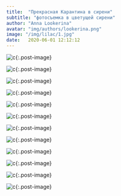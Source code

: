 ```yaml
---
title:  "Прекрасная Карантина в сирени"
subtitle: "фотосъемка в цветущей сирени"
author: "Anna Lookerina"
avatar: "img/authors/lookerina.png"
image: "/img/lilac/1.jpg"
date:   2020-06-01 12:12:12
---
```

![c](./img/lilac/1.jpg){:.post-image}

![c](./img/lilac/2.jpg){:.post-image}

![c](./img/lilac/3.jpg){:.post-image}

![c](./img/lilac/4.jpg){:.post-image}

![c](./img/lilac/5.jpg){:.post-image}

![c](./img/lilac/6.jpg){:.post-image}

![c](./img/lilac/7.jpg){:.post-image}

![c](./img/lilac/8.jpg){:.post-image}

![c](./img/lilac/9.jpg){:.post-image}

![c](./img/lilac/10.jpg){:.post-image}

![c](./img/lilac/11.jpg){:.post-image}

![c](./img/lilac/prices.jpg){:.post-image}
